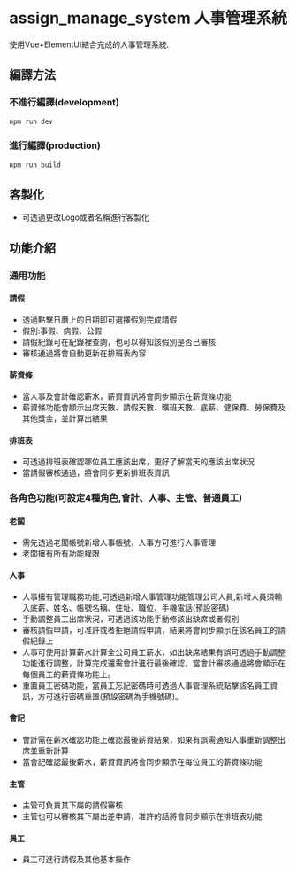 # assign_manage_system 人事管理系統

使用Vue+ElementUI結合完成的人事管理系統.

## 編譯方法

### 不進行編譯(development)
```sh
npm run dev
```
### 進行編譯(production)
```sh
npm run build
```

## 客製化
- 可透過更改Logo或者名稱進行客製化

## 功能介紹
### 通用功能
#### 請假
- 透過點擊日曆上的日期即可選擇假別完成請假
- 假別:事假、病假、公假
- 請假紀錄可在紀錄裡查詢，也可以得知該假別是否已審核
- 審核通過將會自動更新在排班表內容
#### 薪資條
- 當人事及會計確認薪水，薪資資訊將會同步顯示在薪資條功能
- 薪資條功能會顯示出席天數、請假天數、曠班天數、底薪、健保費、勞保費及其他獎金，並計算出結果
#### 排班表
- 可透過排班表確認哪位員工應該出席，更好了解當天的應該出席狀況
- 當請假審核通過，將會同步更新排班表資訊
### 各角色功能(可設定4種角色,會計、人事、主管、普通員工)
#### 老闆
- 需先透過老闆帳號新增人事帳號，人事方可進行人事管理
- 老闆擁有所有功能權限
#### 人事
- 人事擁有管理職務功能,可透過新增人事管理功能管理公司人員,新增人員須輸入底薪、姓名、帳號名稱、住址、職位、手機電話(預設密碼)
- 手動調整員工出席狀況，可透過該功能手動修該出缺席或者假別
- 審核請假申請，可准許或者拒絕請假申請，結果將會同步顯示在該名員工的請假紀錄上
- 人事可使用計算薪水計算全公司員工薪水，如出缺席結果有誤可透過手動調整功能進行調整，計算完成還需會計進行最後確認，當會計審核通過將會顯示在每個員工的薪資條功能上。
- 重置員工密碼功能，當員工忘記密碼時可透過人事管理系統點擊該名員工資訊，方可進行密碼重置(預設密碼為手機號碼)。
#### 會記
- 會計需在薪水確認功能上確認最後薪資結果，如果有誤需通知人事重新調整出席並重新計算
- 當會記確認最後薪水，薪資資訊將會同步顯示在每位員工的薪資條功能
#### 主管
- 主管可負責其下屬的請假審核
- 主管也可以審核其下屬出差申請，准許的話將會同步顯示在排班表功能
#### 員工
- 員工可進行請假及其他基本操作
